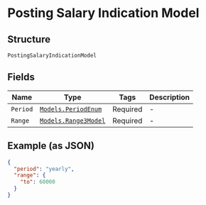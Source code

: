 
# Posting Salary Indication Model

## Structure

`PostingSalaryIndicationModel`

## Fields

| Name | Type | Tags | Description |
|  --- | --- | --- | --- |
| `Period` | [`Models.PeriodEnum`](../../doc/models/period-enum.md) | Required | - |
| `Range` | [`Models.Range3Model`](../../doc/models/range-3-model.md) | Required | - |

## Example (as JSON)

```json
{
  "period": "yearly",
  "range": {
    "to": 60000
  }
}
```

